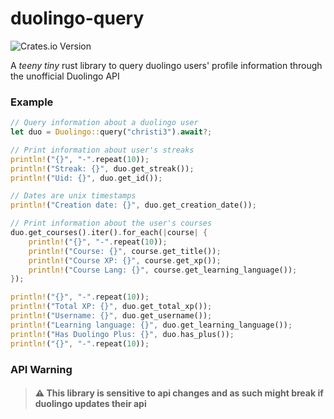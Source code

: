 # duolingo-query
![Crates.io Version](https://img.shields.io/crates/v/duolingo-query?style=flat)

A *teeny tiny* rust library to query duolingo users' profile information through the unofficial Duolingo API

### Example

````rust
// Query information about a duolingo user
let duo = Duolingo::query("christi3").await?;

// Print information about user's streaks
println!("{}", "-".repeat(10));
println!("Streak: {}", duo.get_streak());
println!("Uid: {}", duo.get_id());

// Dates are unix timestamps
println!("Creation date: {}", duo.get_creation_date());

// Print information about the user's courses
duo.get_courses().iter().for_each(|course| {
    println!("{}", "-".repeat(10));
    println!("Course: {}", course.get_title());
    println!("Course XP: {}", course.get_xp());
    println!("Course Lang: {}", course.get_learning_language());
});

println!("{}", "-".repeat(10));
println!("Total XP: {}", duo.get_total_xp());
println!("Username: {}", duo.get_username());
println!("Learning language: {}", duo.get_learning_language());
println!("Has Duolingo Plus: {}", duo.has_plus());
println!("{}", "-".repeat(10));
````

### API Warning
> #### ⚠️ This library is sensitive to api changes and as such might break if duolingo updates their api
